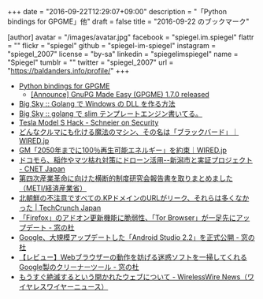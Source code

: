 +++
date = "2016-09-22T12:29:07+09:00"
description = "「Python bindings for GPGME」他"
draft = false
title = "2016-09-22 のブックマーク"

[author]
  avatar = "/images/avatar.jpg"
  facebook = "spiegel.im.spiegel"
  flattr = ""
  flickr = "spiegel"
  github = "spiegel-im-spiegel"
  instagram = "spiegel_2007"
  license = "by-sa"
  linkedin = "spiegelimspiegel"
  name = "Spiegel"
  tumblr = ""
  twitter = "spiegel_2007"
  url = "https://baldanders.info/profile/"
+++

- [Python bindings for GPGME](https://gnupg.org/blog/20160921-python-bindings-for-gpgme.html)
    - [[Announce] GnuPG Made Easy (GPGME) 1.7.0 released](https://lists.gnupg.org/pipermail/gnupg-announce/2016q3/000397.html)
- [Big Sky :: Golang で Windows の DLL を作る方法](http://mattn.kaoriya.net/software/lang/go/20160921010820.htm)
- [Big Sky :: golang で slim テンプレートエンジン書いてる。](http://mattn.kaoriya.net/software/lang/go/20160910001214.htm)
- [Tesla Model S Hack - Schneier on Security](https://www.schneier.com/blog/archives/2016/09/tesla_model_s_h.html)
- [どんなクルマにも化ける魔法のマシン、その名は「ブラックバード」｜WIRED.jp](http://wired.jp/2016/09/19/magic-machine-tricks/)
- [GM「2050年までに100％再生可能エネルギー」を約束｜WIRED.jp](http://wired.jp/2016/09/21/gm-100-renewable-power/)
- [ドコモら、稲作やマツ枯れ対策にドローン活用--新潟市と実証プロジェクト - CNET Japan](http://japan.cnet.com/news/business/35089367/)
- [第四次産業革命に向けた横断的制度研究会報告書を取りまとめました（METI/経済産業省）](http://www.meti.go.jp/press/2016/09/20160915001/20160915001.html)
- [北朝鮮の不注意ですべての.KPドメインのURLがリーク、それらは多くなかった | TechCrunch Japan](https://techcrunch.com/2016/09/20/north-korea-accidentally-lets-slip-all-its-kp-domains-and-there-arent-many/)
- [「Firefox」のアドオン更新機能に脆弱性、「Tor Browser」が一足先にアップデート - 窓の杜](http://forest.watch.impress.co.jp/docs/news/1020948.html)
- [Google、大規模アップデートした「Android Studio 2.2」を正式公開 - 窓の杜](http://forest.watch.impress.co.jp/docs/news/1020934.html)
- [【レビュー】Webブラウザーの動作を妨げる迷惑ソフトを一掃してくれるGoogle製のクリーナーツール - 窓の杜](http://forest.watch.impress.co.jp/docs/review/1020170.html)
- [もうすぐ絶滅するという開かれたウェブについて - WirelessWire News（ワイヤレスワイヤーニュース）](https://wirelesswire.jp/2016/08/55823/)
